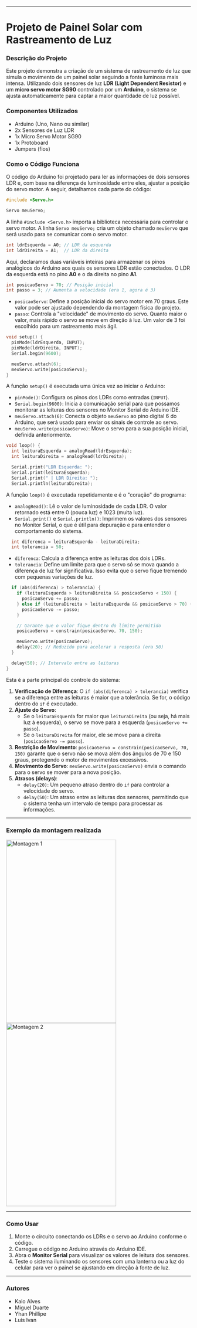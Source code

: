 
-----

# Projeto de Painel Solar com Rastreamento de Luz

### Descrição do Projeto

Este projeto demonstra a criação de um sistema de rastreamento de luz que simula o movimento de um painel solar seguindo a fonte luminosa mais intensa. Utilizando dois sensores de luz **LDR (Light Dependent Resistor)** e um **micro servo motor SG90** controlado por um **Arduino**, o sistema se ajusta automaticamente para captar a maior quantidade de luz possível.

### Componentes Utilizados

  * Arduino (Uno, Nano ou similar)
  * 2x Sensores de Luz LDR
  * 1x Micro Servo Motor SG90
  * 1x Protoboard
  * Jumpers (fios)

### Como o Código Funciona

O código do Arduino foi projetado para ler as informações de dois sensores LDR e, com base na diferença de luminosidade entre eles, ajustar a posição do servo motor. A seguir, detalhamos cada parte do código:

```c++
#include <Servo.h>

Servo meuServo;
```

A linha `#include <Servo.h>` importa a biblioteca necessária para controlar o servo motor. A linha `Servo meuServo;` cria um objeto chamado `meuServo` que será usado para se comunicar com o servo motor.

```c++
int ldrEsquerda = A0; // LDR da esquerda
int ldrDireita = A1;  // LDR da direita
```

Aqui, declaramos duas variáveis inteiras para armazenar os pinos analógicos do Arduino aos quais os sensores LDR estão conectados. O LDR da esquerda está no pino **A0** e o da direita no pino **A1**.

```c++
int posicaoServo = 70; // Posição inicial
int passo = 3; // Aumenta a velocidade (era 1, agora é 3)
```

  * `posicaoServo`: Define a posição inicial do servo motor em 70 graus. Este valor pode ser ajustado dependendo da montagem física do projeto.
  * `passo`: Controla a "velocidade" de movimento do servo. Quanto maior o valor, mais rápido o servo se move em direção à luz. Um valor de 3 foi escolhido para um rastreamento mais ágil.

<!-- end list -->

```c++
void setup() {
  pinMode(ldrEsquerda, INPUT);
  pinMode(ldrDireita, INPUT);
  Serial.begin(9600);

  meuServo.attach(6);
  meuServo.write(posicaoServo);
}
```

A função `setup()` é executada uma única vez ao iniciar o Arduino:

  * `pinMode()`: Configura os pinos dos LDRs como entradas (`INPUT`).
  * `Serial.begin(9600)`: Inicia a comunicação serial para que possamos monitorar as leituras dos sensores no Monitor Serial do Arduino IDE.
  * `meuServo.attach(6)`: Conecta o objeto `meuServo` ao pino digital 6 do Arduino, que será usado para enviar os sinais de controle ao servo.
  * `meuServo.write(posicaoServo)`: Move o servo para a sua posição inicial, definida anteriormente.

<!-- end list -->

```c++
void loop() {
  int leituraEsquerda = analogRead(ldrEsquerda);
  int leituraDireita = analogRead(ldrDireita);

  Serial.print("LDR Esquerda: ");
  Serial.print(leituraEsquerda);
  Serial.print(" | LDR Direita: ");
  Serial.println(leituraDireita);
```

A função `loop()` é executada repetidamente e é o "coração" do programa:

  * `analogRead()`: Lê o valor de luminosidade de cada LDR. O valor retornado está entre 0 (pouca luz) e 1023 (muita luz).
  * `Serial.print()` e `Serial.println()`: Imprimem os valores dos sensores no Monitor Serial, o que é útil para depuração e para entender o comportamento do sistema.

<!-- end list -->

```c++
  int diferenca = leituraEsquerda - leituraDireita;
  int tolerancia = 50;
```

  * `diferenca`: Calcula a diferença entre as leituras dos dois LDRs.
  * `tolerancia`: Define um limite para que o servo só se mova quando a diferença de luz for significativa. Isso evita que o servo fique tremendo com pequenas variações de luz.

<!-- end list -->

```c++
  if (abs(diferenca) > tolerancia) {
    if (leituraEsquerda > leituraDireita && posicaoServo < 150) {
      posicaoServo += passo;
    } else if (leituraDireita > leituraEsquerda && posicaoServo > 70) {
      posicaoServo -= passo;
    }

    // Garante que o valor fique dentro do limite permitido
    posicaoServo = constrain(posicaoServo, 70, 150);

    meuServo.write(posicaoServo);
    delay(20); // Reduzido para acelerar a resposta (era 50)
  }

  delay(50); // Intervalo entre as leituras
}
```

Esta é a parte principal do controle do sistema:

1.  **Verificação de Diferença**: O `if (abs(diferenca) > tolerancia)` verifica se a diferença entre as leituras é maior que a tolerância. Se for, o código dentro do `if` é executado.
2.  **Ajuste do Servo**:
      * Se o `leituraEsquerda` for maior que `leituraDireita` (ou seja, há mais luz à esquerda), o servo se move para a esquerda (`posicaoServo += passo`).
      * Se o `leituraDireita` for maior, ele se move para a direita (`posicaoServo -= passo`).
3.  **Restrição de Movimento**: `posicaoServo = constrain(posicaoServo, 70, 150)` garante que o servo não se mova além dos ângulos de 70 e 150 graus, protegendo o motor de movimentos excessivos.
4.  **Movimento do Servo**: `meuServo.write(posicaoServo)` envia o comando para o servo se mover para a nova posição.
5.  **Atrasos (delays)**:
      * `delay(20)`: Um pequeno atraso dentro do `if` para controlar a velocidade do servo.
      * `delay(50)`: Um atraso entre as leituras dos sensores, permitindo que o sistema tenha um intervalo de tempo para processar as informações.

-----
### Exemplo da montagem realizada

<img src="https://i.postimg.cc/KvJ9Qfkd/Whats-App-Image-2025-09-17-at-19-33-48.jpg" alt="Montagem 1" width="300" height="500" /> <img src="https://i.postimg.cc/dV35fCGD/Whats-App-Image-2025-09-17-at-19-33-48-1.jpg" alt="Montagem 2" width="300" height="500" />

-----
### Como Usar

1.  Monte o circuito conectando os LDRs e o servo ao Arduino conforme o código.
2.  Carregue o código no Arduino através do Arduino IDE.
3.  Abra o **Monitor Serial** para visualizar os valores de leitura dos sensores.
4.  Teste o sistema iluminando os sensores com uma lanterna ou a luz do celular para ver o painel se ajustando em direção à fonte de luz.

-----

### Autores

  * Kaio Alves
  * Miguel Duarte
  * Yhan Phillipe
  * Luis Ivan
